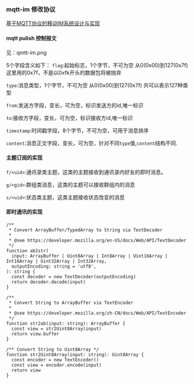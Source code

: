 ### mqtt-im 修改协议

[基于MQTT协议的移动IM系统设计与实现](https://www.sohu.com/a/113926583_354885)

#### mqtt pulish 控制报文

见：qmtt-im.png

5个字段含义如下：
`flag`:起始标志，1个字节，不可为空 从0(0x00)到127(0x7f) 这里用的0x7f，不是以0xfk开头的数据包将被抛弃 

`type`:消息类型，1个字节，不可为空 从0(0x00)到127(0x7f) 共可以表示127种类型

`from`:发送方字段，变长，可为空，标识发送方的id,唯一标识

`to`:接收方字段，变长，可为空，标识接收方id,唯一标识

`timestamp`:时间戳字段，8个字节，不可为空，可用于消息排序

`content`:消息正文字段，变长，可为空，针对不同`type`值,`content`结构不同.


#### 主题订阅的实现

`f/<uid>`:通讯录类主题，这类的主题接收到通讯录内好友的即时消息。

`g/<gid>`:群组类消息，这类的主题可以接收群组内的消息

`s/<uid>`:状态类主题，这类主题接收状态改变的消息

#### 即时通讯的实现


```$xslt
/**
 * Convert ArrayBuffer/TypedArray to String via TextDecoder
 *
 * @see https://developer.mozilla.org/en-US/docs/Web/API/TextDecoder
 */
function ab2str(
  input: ArrayBuffer | Uint8Array | Int8Array | Uint16Array | Int16Array | Uint32Array | Int32Array,
  outputEncoding: string = 'utf8',
): string {
  const decoder = new TextDecoder(outputEncoding)
  return decoder.decode(input)
}

/**
 * Convert String to ArrayBuffer via TextEncoder
 *
 * @see https://developer.mozilla.org/zh-CN/docs/Web/API/TextEncoder
 */
function str2ab(input: string): ArrayBuffer {
  const view = str2Uint8Array(input)
  return view.buffer
}

/** Convert String to Uint8Array */
function str2Uint8Array(input: string): Uint8Array {
  const encoder = new TextEncoder()
  const view = encoder.encode(input)
  return view
}
```




 

